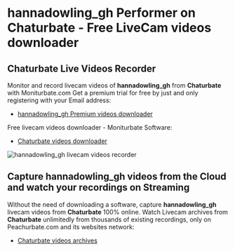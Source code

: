 # hannadowling_gh Performer on Chaturbate - Free LiveCam videos downloader

## Chaturbate Live Videos Recorder

Monitor and record livecam videos of **hannadowling_gh** from **Chaturbate** with Moniturbate.com
Get a premium trial for free by just and only registering with your Email address:
* [hannadowling_gh Premium videos downloader](https://moniturbate.com/request-demo-licence-key.html)

Free livecam videos downloader - Moniturbate Software:
* [Chaturbate videos downloader](https://moniturbate.com/moniturbate-download-software.html)

![hannadowling_gh livecam videos recorder](https://peachurnet.com/templates/moniturbate-software.png)


## Capture hannadowling_gh videos from the Cloud and watch your recordings on Streaming

Without the need of downloading a software, capture **hannadowling_gh** livecam videos from **Chaturbate** 100% online.
Watch Livecam archives from **Chaturbate** unlimitedly from thousands of existing recordings, only on Peachurbate.com and its websites network:
* [Chaturbate videos archives](https://peachurnet.com/)